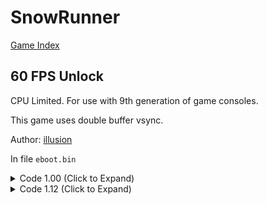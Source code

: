 # SnowRunner

[Game Index](README.md#games)

## 60 FPS Unlock

CPU Limited. For use with 9th generation of game consoles.

This game uses double buffer vsync.

Author: [illusion](https://github.com/illusion0001)

In file `eboot.bin`

<details>
<summary>Code 1.00 (Click to Expand)</summary>

```
44 8B 70 3C 44 3B B3 C4 50 04 00 74 1C

44 8B 70 3C 44 3B B3 C4 50 04 00 75 1C
```

</details>

<details>
<summary>Code 1.12 (Click to Expand)</summary>

```
48 8B 05 FE 16 D0 00 8B 58 44 41 3B 9C 24 EC 55 04 00 74 1E

48 8B 05 FE 16 D0 00 8B 58 44 41 3B 9C 24 EC 55 04 00 75 1E
```

</details>
